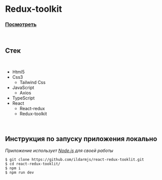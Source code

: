 # Redux-toolkit

### [Посмотреть](https://react-redux-toolkit-pink.vercel.app/)

<br/>


## Стек

<br />

- Html5
- Css3
  - Tailwind Css
- JavaScript
  - Axios
- TypeScript
- React
  - React-redux
  - Redux-toolkit 

<br />

## Инструкция по запуску приложения **локально**

_Приложение использует [Node.js](https://nodejs.org/) для своей работы_

```
$ git clone https://github.com/ildarmjs/react-redux-tooklit.git
$ cd react-redux-tooklit/
$ npm i
$ npm run dev
```
